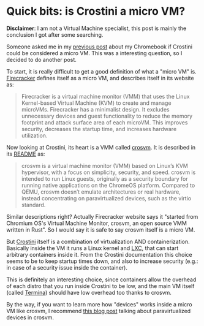 # Quick bits: is Crostini a micro VM?

**Disclaimer**: I am not a Virtual Machine specialist, this post is mainly the
conclusion I got after some searching.

Someone asked me in my [previous
post](/2024-08-05/01-my-favorite-device-is-a-chromebook.md) about my Chromebook
if Crostini could be considered a micro VM. This was a interesting question, so
I decided to do another post.

To start, it is really difficult to get a good definition of what a "micro VM"
is. [Firecracker](https://firecracker-microvm.github.io/) defines itself as a
micro VM, and describes itself in its website as:

> Firecracker is a virtual machine monitor (VMM) that uses the Linux
> Kernel-based Virtual Machine (KVM) to create and manage microVMs. Firecracker
> has a minimalist design. It excludes unnecessary devices and guest
> functionality to reduce the memory footprint and attack surface area of each
> microVM. This improves security, decreases the startup time, and increases
> hardware utilization.

Now looking at Crostini, its heart is a VMM called
[crosvm](https://crosvm.dev/). It is described in its
[README](https://chromium.googlesource.com/chromiumos/platform/crosvm/+/HEAD/README.md)
as:

> crosvm is a virtual machine monitor (VMM) based on Linux’s KVM hypervisor,
> with a focus on simplicity, security, and speed. crosvm is intended to run
> Linux guests, originally as a security boundary for running native
> applications on the ChromeOS platform. Compared to QEMU, crosvm doesn’t
> emulate architectures or real hardware, instead concentrating on
> paravirtualized devices, such as the virtio standard.

Similar descriptions right? Actually Firecracker website says it "started from
Chromium OS's Virtual Machine Monitor, crosvm, an open source VMM written in
Rust". So I would say it is safe to say crosvm itself is a micro VM.

But
[Crostini](https://www.chromium.org/chromium-os/developer-library/guides/containers/containers-and-vms/)
itself is a combination of virtualization AND containerization. Basically
inside the VM it runs a Linux kernel and [LXC](https://linuxcontainers.org/),
that can start arbitrary containers inside it. From the Crostini documentation
this choice seems to be to keep startup times down, and also to increase
security (e.g.: in case of a security issue inside the container).

This is definitely an interesting choice, since containers allow the overhead
of each distro that you run inside Crostini to be low, and the main VM itself
(called
[Termina](https://chromium.googlesource.com/chromiumos/overlays/board-overlays/+/HEAD/project-termina/))
should have low overhead too thanks to crosvm.

By the way, if you want to learn more how "devices" works inside a micro VM
like crosvm, I recommend [this blog
post](https://prilik.com/blog/post/crosvm-paravirt/) talking about
paravirtualized devices in crosvm.
